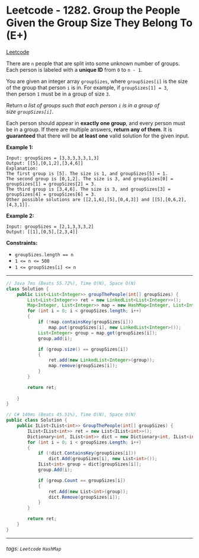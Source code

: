 # Leetcode - 1282. Group the People Given the Group Size They Belong To (E+)

[Leetcode](https://leetcode.com/problems/group-the-people-given-the-group-size-they-belong-to/)

There are `n` people that are split into some unknown number of groups. Each person is labeled with a **unique ID** from `0` to `n - 1`.

You are given an integer array `groupSizes`, where `groupSizes[i]` is the size of the group that person `i` is in. For example, if `groupSizes[1] = 3`, then person `1` must be in a group of size `3`.

Return _a list of groups such that each person `i` is in a group of size `groupSizes[i]`_.

Each person should appear in **exactly one group**, and every person must be in a group. If there are multiple answers, **return any of them**. It is **guaranteed** that there will be **at least one** valid solution for the given input.

**Example 1:**
```
Input: groupSizes = [3,3,3,3,3,1,3]
Output: [[5],[0,1,2],[3,4,6]]
Explanation: 
The first group is [5]. The size is 1, and groupSizes[5] = 1.
The second group is [0,1,2]. The size is 3, and groupSizes[0] = groupSizes[1] = groupSizes[2] = 3.
The third group is [3,4,6]. The size is 3, and groupSizes[3] = groupSizes[4] = groupSizes[6] = 3.
Other possible solutions are [[2,1,6],[5],[0,4,3]] and [[5],[0,6,2],[4,3,1]].
```
**Example 2:**
```
Input: groupSizes = [2,1,3,3,3,2]
Output: [[1],[0,5],[2,3,4]]
```
**Constraints:**

-   `groupSizes.length == n`
-   `1 <= n <= 500`
-   `1 <= groupSizes[i] <= n`

---
```java
// Java 7ms (Beats 55.72%), Time O(N), Space O(N)
class Solution {
    public List<List<Integer>> groupThePeople(int[] groupSizes) {
        List<List<Integer>> ret = new LinkedList<List<Integer>>();
        Map<Integer, List<Integer>> map = new HashMap<Integer, List<Integer>>();
        for (int i = 0; i < groupSizes.length; i++)
        {
            if (!map.containsKey(groupSizes[i]))
                map.put(groupSizes[i], new LinkedList<Integer>());
            List<Integer> group = map.get(groupSizes[i]);
            group.add(i);

            if (group.size() == groupSizes[i])
            {
                ret.add(new LinkedList<Integer>(group));
                map.remove(groupSizes[i]);
            }
        }

        return ret;
            
    }
}
```
```csharp
// C# 140ms (Beats 45.51%), Time O(N), Space O(N)
public class Solution {
    public IList<IList<int>> GroupThePeople(int[] groupSizes) {
        IList<IList<int>> ret = new List<IList<int>>();
        Dictionary<int, IList<int>> dict = new Dictionary<int, IList<int>>();
        for (int i = 0; i < groupSizes.Length; i++)
        {
            if (!dict.ContainsKey(groupSizes[i]))
                dict.Add(groupSizes[i], new List<int>());
            IList<int> group = dict[groupSizes[i]];
            group.Add(i);

            if (group.Count == groupSizes[i])
            {
                ret.Add(new List<int>(group));
                dict.Remove(groupSizes[i]);
            }
        }

        return ret;
    }
}
```
---

###### tags: `Leetcode` `HashMap`